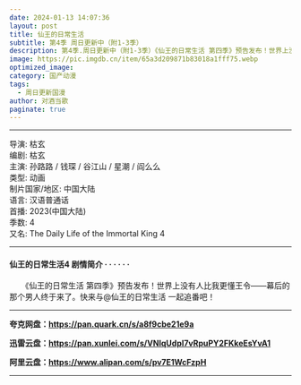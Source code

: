 ```yaml
---
date: 2024-01-13 14:07:36
layout: post
title: 仙王的日常生活
subtitle: 第4季 周日更新中（附1-3季）
description: 第4季.周日更新中（附1-3季）《仙王的日常生活 第四季》预告发布！世界上没有人比我更懂王令——幕后的那个男人终于来了。快来与@仙王的日常生活 一起追番吧！...
image: https://pic.imgdb.cn/item/65a3d209871b83018a1fff75.webp
optimized_image: 
category: 国产动漫
tags:
  - 周日更新国漫
author: 对酒当歌
paginate: true
---
```


---

导演: 枯玄  
编剧: 枯玄  
主演: 孙路路 / 钱琛 / 谷江山 / 星潮 / 阎么么  
类型: 动画  
制片国家/地区: 中国大陆  
语言: 汉语普通话  
首播: 2023(中国大陆)  
季数: 4  
又名: The Daily Life of the Immortal King 4  

---

#### 仙王的日常生活4 剧情简介 · · · · · ·

　　《仙王的日常生活 第四季》预告发布！世界上没有人比我更懂王令——幕后的那个男人终于来了。快来与@仙王的日常生活 一起追番吧！

---

**夸克网盘：<https://pan.quark.cn/s/a8f9cbe21e9a>**

**迅雷云盘：<https://pan.xunlei.com/s/VNlqUdpI7vRpuPY2FKkeEsYvA1>**

**阿里云盘：<https://www.alipan.com/s/pv7E1WcFzpH>**

---
